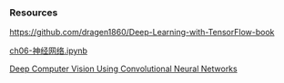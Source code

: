 ### Resources





https://github.com/dragen1860/Deep-Learning-with-TensorFlow-book

[ch06-神经网络.ipynb](https://github.com/dragen1860/Deep-Learning-with-TensorFlow-book/blob/master/ch06-%E7%A5%9E%E7%BB%8F%E7%BD%91%E7%BB%9C/ch06-%E7%A5%9E%E7%BB%8F%E7%BD%91%E7%BB%9C.ipynb)





[Deep Computer Vision Using Convolutional Neural Networks](https://github.com/ageron/handson-ml2/blob/master/14_deep_computer_vision_with_cnns.ipynb)